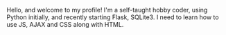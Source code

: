 Hello, and welcome to my profile!
I'm a self-taught hobby coder, using Python initially, and recently starting Flask, SQLite3. I need to learn how to use JS, AJAX and CSS along with HTML.
